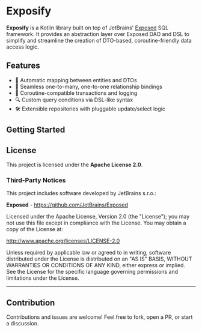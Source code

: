 # Exposify

**Exposify** is a Kotlin library built on top of JetBrains' [Exposed](https://github.com/JetBrains/Exposed) SQL framework. It provides an abstraction layer over Exposed DAO and DSL to simplify and streamline the creation of DTO-based, coroutine-friendly data access logic.

## Features

- 🧩 Automatic mapping between entities and DTOs
- 🔄 Seamless one-to-many, one-to-one relationship bindings
- 🧵 Coroutine-compatible transactions and logging
- 🔍 Custom query conditions via DSL-like syntax
- 🛠️ Extensible repositories with pluggable update/select logic

## Getting Started

[//]: # (To include Exposify in your project, add the following dependency &#40;once published&#41;:)

[//]: # (```kotlin)

[//]: # (dependencies {)

[//]: # (    implementation&#40;"com.yourdomain:exposify:<version>"&#41;)

[//]: # (})

[//]: # (```)

[//]: # (> 📌 Note: This library uses JetBrains' Exposed under the hood. You do **not** need to add Exposed manually if it's included via `api&#40;&#41;` or `implementation&#40;&#41;` in Exposify.)

[//]: # (---)

## License

This project is licensed under the **Apache License 2.0**.

### Third-Party Notices

This project includes software developed by JetBrains s.r.o.:

**Exposed** - https://github.com/JetBrains/Exposed

Licensed under the Apache License, Version 2.0 (the "License");
you may not use this file except in compliance with the License.
You may obtain a copy of the License at:

http://www.apache.org/licenses/LICENSE-2.0

Unless required by applicable law or agreed to in writing, software
distributed under the License is distributed on an "AS IS" BASIS,
WITHOUT WARRANTIES OR CONDITIONS OF ANY KIND, either express or implied.
See the License for the specific language governing permissions and
limitations under the License.

---

## Contribution

Contributions and issues are welcome! Feel free to fork, open a PR, or start a discussion.